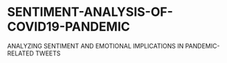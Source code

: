 # SENTIMENT-ANALYSIS-OF-COVID19-PANDEMIC
ANALYZING SENTIMENT AND EMOTIONAL IMPLICATIONS IN PANDEMIC-RELATED TWEETS 
